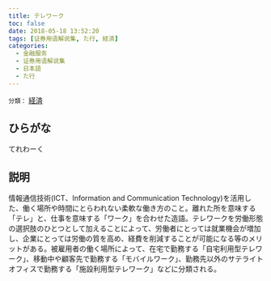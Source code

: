 ```yaml
---
title: テレワーク
toc: false
date: 2018-05-18 13:52:20
tags: [证券用语解说集, た行, 経済]
categories:
  - 金融服务
  - 证券用语解说集
  - 日本語
  - た行
---
```


`分類：` [経済](/tags/経済/)

## ひらがな

てれわーく

## 説明

情報通信技術(ICT、Information and Communication Technology)を活用した、働く場所や時間にとらわれない柔軟な働き方のこと。離れた所を意味する「テレ」と、仕事を意味する「ワーク」を合わせた造語。テレワークを労働形態の選択肢のひとつとして加えることによって、労働者にとっては就業機会が増加し、企業にとっては労働の質を高め、経費を削減することが可能になる等のメリットがある。被雇用者の働く場所によって、在宅で勤務する「自宅利用型テレワーク」、移動中や顧客先で勤務する「モバイルワーク」、勤務先以外のサテライトオフィスで勤務する「施設利用型テレワーク」などに分類される。

